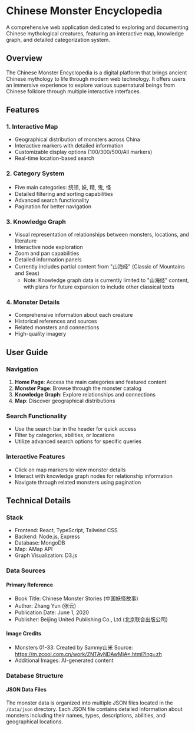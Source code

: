 # Chinese Monster Encyclopedia

A comprehensive web application dedicated to exploring and documenting Chinese mythological creatures, featuring an interactive map, knowledge graph, and detailed categorization system.

## Overview

The Chinese Monster Encyclopedia is a digital platform that brings ancient Chinese mythology to life through modern web technology. It offers users an immersive experience to explore various supernatural beings from Chinese folklore through multiple interactive interfaces.

## Features

### 1. Interactive Map
- Geographical distribution of monsters across China
- Interactive markers with detailed information
- Customizable display options (100/300/500/All markers)
- Real-time location-based search

### 2. Category System
- Five main categories: 统领, 妖, 精, 鬼, 怪
- Detailed filtering and sorting capabilities
- Advanced search functionality
- Pagination for better navigation

### 3. Knowledge Graph
- Visual representation of relationships between monsters, locations, and literature
- Interactive node exploration
- Zoom and pan capabilities
- Detailed information panels
- Currently includes partial content from "山海经" (Classic of Mountains and Seas)
  - Note: Knowledge graph data is currently limited to "山海经" content, with plans for future expansion to include other classical texts

### 4. Monster Details
- Comprehensive information about each creature
- Historical references and sources
- Related monsters and connections
- High-quality imagery

## User Guide

### Navigation
1. **Home Page**: Access the main categories and featured content
2. **Monster Page**: Browse through the monster catalog
3. **Knowledge Graph**: Explore relationships and connections
4. **Map**: Discover geographical distributions

### Search Functionality
- Use the search bar in the header for quick access
- Filter by categories, abilities, or locations
- Utilize advanced search options for specific queries

### Interactive Features
- Click on map markers to view monster details
- Interact with knowledge graph nodes for relationship information
- Navigate through related monsters using pagination

## Technical Details

### Stack
- Frontend: React, TypeScript, Tailwind CSS
- Backend: Node.js, Express
- Database: MongoDB
- Map: AMap API
- Graph Visualization: D3.js

### Data Sources

#### Primary Reference
- Book Title: Chinese Monster Stories (中国妖怪故事)
- Author: Zhang Yun (张云)
- Publication Date: June 1, 2020
- Publisher: Beijing United Publishing Co., Ltd (北京联合出版公司)

#### Image Credits
- Monsters 01-33: Created by Sammy山米
  Source: https://m.zcool.com.cn/work/ZNTAyNDAwMjA=.html?lng=zh 
- Additional Images: AI-generated content

### Database Structure

#### JSON Data Files
The monster data is organized into multiple JSON files located in the `/data/json` directory.
Each JSON file contains detailed information about monsters including their names, types, descriptions, abilities, and geographical locations.

